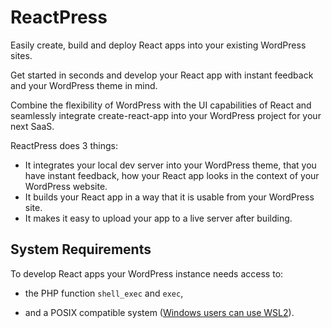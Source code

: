 # ReactPress

Easily create, build and deploy React apps into your existing WordPress sites.

Get started in seconds and develop your React app with instant feedback and your WordPress theme in mind.

Combine the flexibility of WordPress with the UI capabilities of React and seamlessly integrate create-react-app into your WordPress project for your next SaaS.

ReactPress does 3 things:

- It integrates your local dev server into your WordPress theme, that you have instant feedback, how your React app looks in the context of your WordPress website.
- It builds your React app in a way that it is usable from your WordPress site.
- It makes it easy to upload your app to a live server after building.

## System Requirements

To develop React apps your WordPress instance needs access to:

- the PHP function `shell_exec` and `exec`,

- and a POSIX compatible system ([Windows users can use WSL2](https://rockiger.com/en/windows-survival-guide-to-for-react-and-web-developers/ 'Windows Survival Guide for React and Web Developers')).

